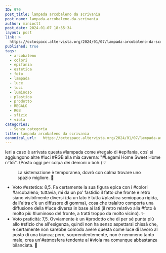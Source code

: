 ```yaml
---
ID: 970
post_title: lampada arcobaleno da scrivania
post_name: lampada-arcobaleno-da-scrivania
author: minioctt
post_date: 2024-01-07 18:35:34
layout: post
link: >
  https://octospacc.altervista.org/2024/01/07/lampada-arcobaleno-da-scrivania/
published: true
tags:
  - arcobaleno
  - colori
  - epifania
  - estetica
  - foto
  - lampada
  - luce
  - luci
  - luminoso
  - plastica
  - prodotto
  - REGALO
  - RGB
  - sfizio
  - viola
categories:
  - Senza categoria
title: lampada arcobaleno da scrivania
canonical_url:   https://octospacc.altervista.org/2024/01/07/lampada-arcobaleno-da-scrivania/
---
```

<!-- wp:paragraph -->
<p>Ieri a caso è arrivata questa #lampada come #regalo di #epifania, così si aggiungono altre #luci #RGB alla mia caverna: "#Legami Home Sweet Home n°55". (Posto oggi per colpa dei demoni o boh.) 💡</p>
<!-- /wp:paragraph -->

<!-- wp:paragraph -->
<p></p>
<!-- /wp:paragraph -->

<!-- wp:image {"id":969,"sizeSlug":"large"} -->
<figure class="wp-block-image size-large"><img src="{{site.cdnurl}}/assets/uploads/2024/01/img_2024-01-07-18-20-15-3873233387938610502325-960x1280.jpg" alt="" class="wp-image-969"/><figcaption class="wp-element-caption">La sistemazione è temporanea, dovrò con calma trovare uno spazio migliore. 🦧</figcaption></figure>
<!-- /wp:image -->

<!-- wp:paragraph -->
<p></p>
<!-- /wp:paragraph -->

<!-- wp:list -->
<ul><!-- wp:list-item -->
<li>Voto #estetica: 8,5. Fa certamente la sua figura epica con i #colori #arcobaleno; tuttavia, mi da un po' fastidio il fatto che fronte e retro siano visibilmente diversi (da un lato è tutta #plastica semiopaca rigida, dall'altra c'è un diffusore di gomma), cosa che tralaltro comporta una diffusione della #luce diversa in base ai lati (il retro relativo alla #foto è molto più #luminoso del fronte, a tratti troppo da molto vicino). ✨</li>
<!-- /wp:list-item -->

<!-- wp:list-item -->
<li>Voto praticità: 7,5. Ovviamente è un #prodotto che di per sé punta più allo #sfizio che all'esigenza, quindi non ha senso aspettarsi chissà che, e certamente non sarebbe comodo avere questa come luce di lavoro al posto di una bianca; però, sorprendentemente, non è nemmeno tanto male, crea un'#atmosfera tendente al #viola ma comunque abbastanza bilanciata. 🎎</li>
<!-- /wp:list-item --></ul>
<!-- /wp:list -->